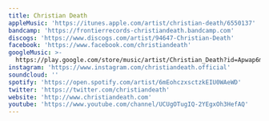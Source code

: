 ```yaml
---
title: Christian Death
appleMusic: 'https://itunes.apple.com/artist/christian-death/6550137'
bandcamp: 'https://frontierrecords-christiandeath.bandcamp.com'
discogs: 'https://www.discogs.com/artist/94647-Christian-Death'
facebook: 'https://www.facebook.com/christiandeath'
googleMusic: >-
  https://play.google.com/store/music/artist/Christian_Death?id=Apwap6mhvpp2rath6fzi77sx564
instagram: 'https://www.instagram.com/christiandeath.official'
soundcloud: ''
spotify: 'https://open.spotify.com/artist/6mEohczxsctzkEIU0WAeWD'
twitter: 'https://twitter.com/christiandeath'
website: 'http://www.christiandeath.com'
youtube: 'https://www.youtube.com/channel/UCUgOTugIQ-2YEgxOh3HefAQ'
---
```

